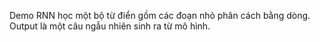 ﻿Demo RNN học một bộ từ điển gồm các đoạn nhỏ phân cách bằng dòng. Output là một câu ngẫu nhiên sinh ra từ mô hình. 